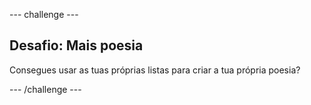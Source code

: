 --- challenge ---

## Desafio: Mais poesia

Consegues usar as tuas próprias listas para criar a tua própria poesia?

--- /challenge ---